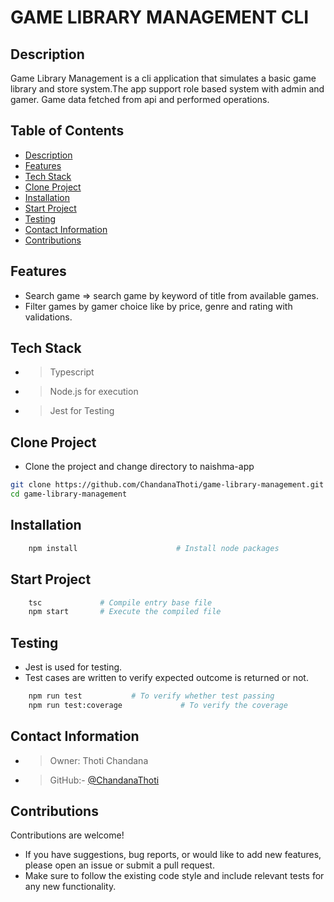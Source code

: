 # GAME LIBRARY MANAGEMENT CLI

## Description

Game Library Management is a cli application that simulates a basic game library and store system.The app support role based system with admin and gamer. Game data fetched from api and performed operations.

## Table of Contents

- [Description](#-description)
- [Features](#-features)
- [Tech Stack](#-tech-stack)
- [Clone Project](#-clone-project)
- [Installation](#-installation)
- [Start Project](#-start-project)
- [Testing](#-testing)
- [Contact Information](#-contact-information)
- [Contributions](#-contributions)

## Features

- Search game => search game by keyword of title from available games.
- Filter games by gamer choice like by price, genre and rating with validations.

## Tech Stack

- > Typescript
- > Node.js for execution
- > Jest for Testing

## Clone Project

- Clone the project and change directory to naishma-app

``` bash 
git clone https://github.com/ChandanaThoti/game-library-management.git
cd game-library-management
```

## Installation

``` bash
    npm install                      # Install node packages
```

## Start Project

``` bash 
    tsc             # Compile entry base file
    npm start       # Execute the compiled file
```

## Testing

- Jest is used for testing.
- Test cases are written to verify expected outcome is returned or not.
``` bash
    npm run test           # To verify whether test passing
    npm run test:coverage             # To verify the coverage 
``` 

## Contact Information

- > Owner: Thoti Chandana
- > GitHub:- [@ChandanaThoti](https://github.com/ChandanaThoti)

## Contributions

Contributions are welcome!

- If you have suggestions, bug reports, or would like to add new features, please open an issue or submit a pull request.
- Make sure to follow the existing code style and include relevant tests for any new functionality.